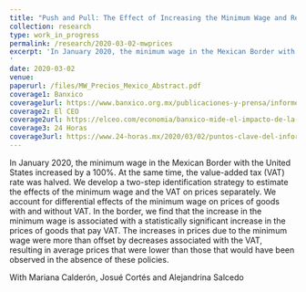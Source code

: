 ```yaml
---
title: "Push and Pull: The Effect of Increasing the Minimum Wage and Reducing the VAT on Prices in Mexico"
collection: research
type: work_in_progress
permalink: /research/2020-03-02-mwprices
excerpt: 'In January 2020, the minimum wage in the Mexican Border with the United States increased by a 100\%. At the same time, the value-added tax (VAT) rate was halved. We develop a two-step identification strategy to estimate the effects of the minimum wage and the VAT on prices separately. We account for differential effects of the minimum wage on prices of goods with and without VAT. In the border, we find that the increase in the minimum wage is associated with a statistically significant increase in the  prices of goods that pay VAT. The increases in prices due to the minimum wage were more than offset by decreases associated with the VAT, resulting in average prices that were lower than those that would have been observed in the absence of these policies.
'
date: 2020-03-02
venue: 
paperurl: /files/MW_Precios_Mexico_Abstract.pdf
coverage1: Banxico
coverage1url: https://www.banxico.org.mx/publicaciones-y-prensa/informes-trimestrales/recuadros/%7B56780CA3-EBA3-4742-2582-A6DAF863F9DB%7D.pdf
coverage2: El CEO
coverage2url: https://elceo.com/economia/banxico-mide-el-impacto-de-la-recuperacion-del-salario-minimo-en-la-inflacion-este-es-el-resultado/
coverage3: 24 Horas
coverage3url: https://www.24-horas.mx/2020/03/02/puntos-clave-del-informe-trimestral-y-la-minuta-de-banxico/
---
```

In January 2020, the minimum wage in the Mexican Border with the United States increased by a 100\%. At the same time, the value-added tax (VAT) rate was halved. We develop a two-step identification strategy to estimate the effects of the minimum wage and the VAT on prices separately. We account for differential effects of the minimum wage on prices of goods with and without VAT. In the border, we find that the increase in the minimum wage is associated with a statistically significant increase in the  prices of goods that pay VAT. The increases in prices due to the minimum wage were more than offset by decreases associated with the VAT, resulting in average prices that were lower than those that would have been observed in the absence of these policies.

With Mariana Calderón, Josué Cortés and Alejandrina Salcedo
